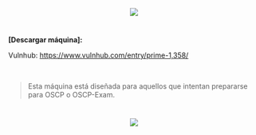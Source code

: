 <p align="center">
  <a href="https://github.com/DenverCoder1/readme-typing-svg"><img src="https://readme-typing-svg.herokuapp.com?size=50&color=FF0000&width=200&height=70&lines=Prime_1"></a>
</p>

<h1 align="center"></h1>

**[Descargar máquina]:**

Vulnhub: https://www.vulnhub.com/entry/prime-1,358/

</br>

> Esta máquina está diseñada para aquellos que intentan prepararse para OSCP o OSCP-Exam. 

<h1 align="center"><img src="![1](https://user-images.githubusercontent.com/75953873/173474426-a673d820-8b68-40c9-89f6-4686e436978f.png"></h1>
